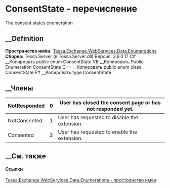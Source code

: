 # ConsentState - перечисление
The consent states enumeration
## __Definition
 **Пространство имён:**
[Tessa.Exchange.WebServices.Data.Enumerations](N_Tessa_Exchange_WebServices_Data_Enumerations.htm)  
 **Сборка:** Tessa.Server (в Tessa.Server.dll) Версия: 3.6.0.17
C# __Копировать
     public enum ConsentState
VB __Копировать
     Public Enumeration ConsentState
C++ __Копировать
     public enum class ConsentState
F# __Копировать
     type ConsentState
##  __Члены
NotResponded| 0|  User has closed the consent page or has not responded yet.  
---|---|---  
NotConsented| 1|  User has requested to disable the extension.  
Consented| 2|  User has requested to enable the extension.  
## __См. также
#### Ссылки
[Tessa.Exchange.WebServices.Data.Enumerations - пространство
имён](N_Tessa_Exchange_WebServices_Data_Enumerations.htm)
